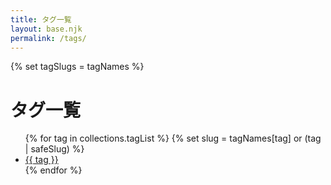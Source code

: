 ```yaml
---
title: タグ一覧
layout: base.njk
permalink: /tags/
---
```


{% set tagSlugs = tagNames %}
<h1>タグ一覧</h1>
<ul>
{% for tag in collections.tagList %}
  {% set slug = tagNames[tag] or (tag | safeSlug) %}
  <li><a href="{{ ('/tags/' ~ slug ~ '/') | url }}">{{ tag }}</a></li>
{% endfor %}
</ul>

